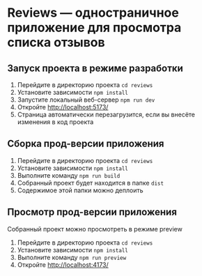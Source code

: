 # Reviews — одностраничное приложение для просмотра списка отзывов

## Запуск проекта в режиме разработки

1. Перейдите в директорию проекта `cd reviews`
2. Установите зависимости `npm install`
3. Запустите локальный веб-сервер `npm run dev`
4. Откройте [http://localhost:5173/](http://localhost:5173/)
5. Страница автоматически перезагрузится, если вы внесёте изменения в код проекта

## Сборка прод-версии приложения

1. Перейдите в директорию проекта `cd reviews`
2. Установите зависимости `npm install`
3. Выполните команду `npm run build`
4. Собранный проект будет находится в папке `dist`
5. Содержимое этой папки можно деплоить

## Просмотр прод-версии приложения

Собранный проект можно просмотреть в режиме preview

1. Перейдите в директорию проекта `cd reviews`
2. Установите зависимости `npm install`
3. Выполните команду `npm run preview`
4. Откройте [http://localhost:4173/](http://localhost:4173/)